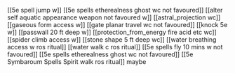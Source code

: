 [[5e spell jump w]]
[[5e spells etherealness ghost wc not favoured]]
[[alter self aquatic appearance weapon not favoured w]]
[[astral_projection wc]]
[[gaseous form access w]]
[[gate planar travel wc not favoured]]
[[knock 5e w]]
[[passwall 20 ft deep w]]
[[protection_from_energy fire acid etc wc]]
[[spider climb access w]]
[[stone shape 5 ft deep wc]]
[[water breathing access w ros ritual]]
[[water walk c ros ritual]]
[[5e spells fly 10 mins w not favoured]]
[[5e spells etherealness ghost wc not favoured]]
[[5e Symbaroum Spells Spirit walk ros ritual]] maybe